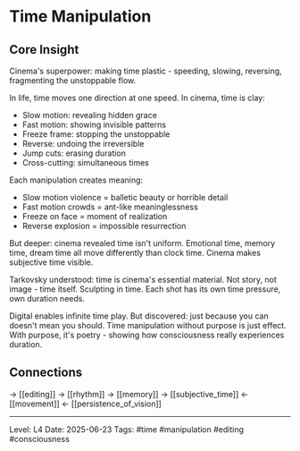 # Time Manipulation

## Core Insight
Cinema's superpower: making time plastic - speeding, slowing, reversing, fragmenting the unstoppable flow.

In life, time moves one direction at one speed. In cinema, time is clay:
- Slow motion: revealing hidden grace
- Fast motion: showing invisible patterns
- Freeze frame: stopping the unstoppable
- Reverse: undoing the irreversible
- Jump cuts: erasing duration
- Cross-cutting: simultaneous times

Each manipulation creates meaning:
- Slow motion violence = balletic beauty or horrible detail
- Fast motion crowds = ant-like meaninglessness
- Freeze on face = moment of realization
- Reverse explosion = impossible resurrection

But deeper: cinema revealed time isn't uniform. Emotional time, memory time, dream time all move differently than clock time. Cinema makes subjective time visible.

Tarkovsky understood: time is cinema's essential material. Not story, not image - time itself. Sculpting in time. Each shot has its own time pressure, own duration needs.

Digital enables infinite time play. But discovered: just because you can doesn't mean you should. Time manipulation without purpose is just effect. With purpose, it's poetry - showing how consciousness really experiences duration.

## Connections
→ [[editing]]
→ [[rhythm]]
→ [[memory]]
→ [[subjective_time]]
← [[movement]]
← [[persistence_of_vision]]

---
Level: L4
Date: 2025-06-23
Tags: #time #manipulation #editing #consciousness